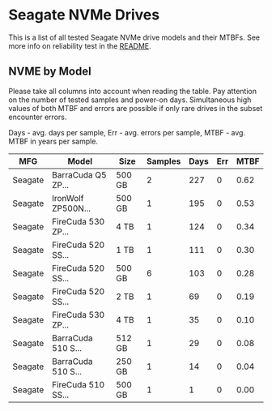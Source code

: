 Seagate NVMe Drives
===================

This is a list of all tested Seagate NVMe drive models and their MTBFs. See more
info on reliability test in the [README](https://github.com/bsdhw/SMART).

NVME by Model
------------

Please take all columns into account when reading the table. Pay attention on the
number of tested samples and power-on days. Simultaneous high values of both MTBF
and errors are possible if only rare drives in the subset encounter errors.

Days - avg. days per sample,
Err  - avg. errors per sample,
MTBF - avg. MTBF in years per sample.

| MFG       | Model              | Size   | Samples | Days  | Err   | MTBF |
|-----------|--------------------|--------|---------|-------|-------|------|
| Seagate   | BarraCuda Q5 ZP... | 500 GB | 2       | 227   | 0     | 0.62   |
| Seagate   | IronWolf ZP500N... | 500 GB | 1       | 195   | 0     | 0.53   |
| Seagate   | FireCuda 530 ZP... | 4 TB   | 1       | 124   | 0     | 0.34   |
| Seagate   | FireCuda 520 SS... | 1 TB   | 1       | 111   | 0     | 0.30   |
| Seagate   | FireCuda 520 SS... | 500 GB | 6       | 103   | 0     | 0.28   |
| Seagate   | FireCuda 520 SS... | 2 TB   | 1       | 69    | 0     | 0.19   |
| Seagate   | FireCuda 530 ZP... | 4 TB   | 1       | 35    | 0     | 0.10   |
| Seagate   | BarraCuda 510 S... | 512 GB | 1       | 29    | 0     | 0.08   |
| Seagate   | BarraCuda 510 S... | 250 GB | 1       | 14    | 0     | 0.04   |
| Seagate   | FireCuda 510 SS... | 500 GB | 1       | 1     | 0     | 0.00   |
